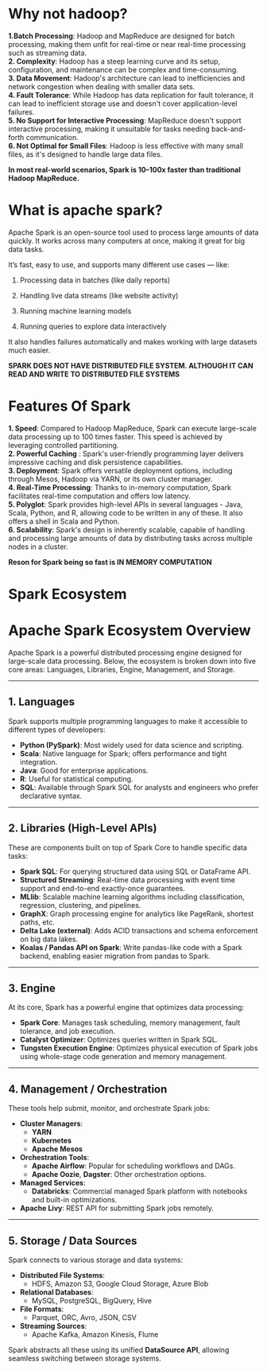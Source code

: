 # Why not hadoop?  
**1.Batch Processing**: Hadoop and MapReduce are designed for batch processing, making them unfit for real-time 
or near real-time processing such as streaming data.  
**2. Complexity**: Hadoop has a steep learning curve and its setup, configuration, and maintenance can be complex 
and time-consuming.  
**3. Data Movement**: Hadoop's architecture can lead to inefficiencies and network congestion when dealing with 
smaller data sets.  
**4. Fault Tolerance**: While Hadoop has data replication for fault tolerance, it can lead to inefficient storage use and 
doesn't cover application-level failures.  
**5. No Support for Interactive Processing**: MapReduce doesn't support interactive processing, making it unsuitable 
for tasks needing back-and-forth communication.  
**6. Not Optimal for Small Files**: Hadoop is less effective with many small files, as it's designed to handle large data 
files.  

**In most real-world scenarios, Spark is 10–100x faster than traditional Hadoop MapReduce.**

# What is apache spark?
Apache Spark is an open-source tool used to process large amounts of data quickly. It works across many computers at once, making it great for big data tasks.

It’s fast, easy to use, and supports many different use cases — like:

1. Processing data in batches (like daily reports)

2. Handling live data streams (like website activity)

3. Running machine learning models

4. Running queries to explore data interactively

It also handles failures automatically and makes working with large datasets much easier.

**SPARK DOES NOT HAVE DISTRIBUTED FILE SYSTEM. ALTHOUGH IT CAN READ AND WRITE TO DISTRIBUTED FILE SYSTEMS**

# Features Of Spark
**1. Speed**: Compared to Hadoop MapReduce, Spark can execute large-scale data processing up to 100 times faster. 
This speed is achieved by leveraging controlled partitioning.  
**2. Powerful Caching** : Spark's user-friendly programming layer delivers impressive caching and disk persistence 
capabilities.  
**3. Deployment**: Spark offers versatile deployment options, including through Mesos, Hadoop via YARN, or its own 
cluster manager.  
**4. Real-Time Processing**: Thanks to in-memory computation, Spark facilitates real-time computation and offers low 
latency.  
**5. Polyglot**: Spark provides high-level APIs in several languages - Java, Scala, Python, and R, allowing code to be 
written in any of these. It also offers a shell in Scala and Python.  
**6. Scalability**: Spark's design is inherently scalable, capable of handling and processing large amounts of data by 
distributing tasks across multiple nodes in a cluster.  

**Reson for Spark being so fast is IN MEMORY COMPUTATION**

# Spark Ecosystem
# Apache Spark Ecosystem Overview

Apache Spark is a powerful distributed processing engine designed for large-scale data processing. Below, the ecosystem is broken down into five core areas: Languages, Libraries, Engine, Management, and Storage.

---

## 1. Languages

Spark supports multiple programming languages to make it accessible to different types of developers:

- **Python (PySpark)**: Most widely used for data science and scripting.
- **Scala**: Native language for Spark; offers performance and tight integration.
- **Java**: Good for enterprise applications.
- **R**: Useful for statistical computing.
- **SQL**: Available through Spark SQL for analysts and engineers who prefer declarative syntax.

---

## 2. Libraries (High-Level APIs)

These are components built on top of Spark Core to handle specific data tasks:

- **Spark SQL**: For querying structured data using SQL or DataFrame API.
- **Structured Streaming**: Real-time data processing with event time support and end-to-end exactly-once guarantees.
- **MLlib**: Scalable machine learning algorithms including classification, regression, clustering, and pipelines.
- **GraphX**: Graph processing engine for analytics like PageRank, shortest paths, etc.
- **Delta Lake (external)**: Adds ACID transactions and schema enforcement on big data lakes.
- **Koalas / Pandas API on Spark**: Write pandas-like code with a Spark backend, enabling easier migration from pandas to Spark.

---

## 3. Engine

At its core, Spark has a powerful engine that optimizes data processing:

- **Spark Core**: Manages task scheduling, memory management, fault tolerance, and job execution.
- **Catalyst Optimizer**: Optimizes queries written in Spark SQL.
- **Tungsten Execution Engine**: Optimizes physical execution of Spark jobs using whole-stage code generation and memory management.

---

## 4. Management / Orchestration

These tools help submit, monitor, and orchestrate Spark jobs:

- **Cluster Managers**:
  - **YARN**
  - **Kubernetes**
  - **Apache Mesos**
- **Orchestration Tools**:
  - **Apache Airflow**: Popular for scheduling workflows and DAGs.
  - **Apache Oozie**, **Dagster**: Other orchestration options.
- **Managed Services**:
  - **Databricks**: Commercial managed Spark platform with notebooks and built-in optimizations.
- **Apache Livy**: REST API for submitting Spark jobs remotely.

---

## 5. Storage / Data Sources

Spark connects to various storage and data systems:

- **Distributed File Systems**:
  - HDFS, Amazon S3, Google Cloud Storage, Azure Blob
- **Relational Databases**:
  - MySQL, PostgreSQL, BigQuery, Hive
- **File Formats**:
  - Parquet, ORC, Avro, JSON, CSV
- **Streaming Sources**:
  - Apache Kafka, Amazon Kinesis, Flume

Spark abstracts all these using its unified **DataSource API**, allowing seamless switching between storage systems.


